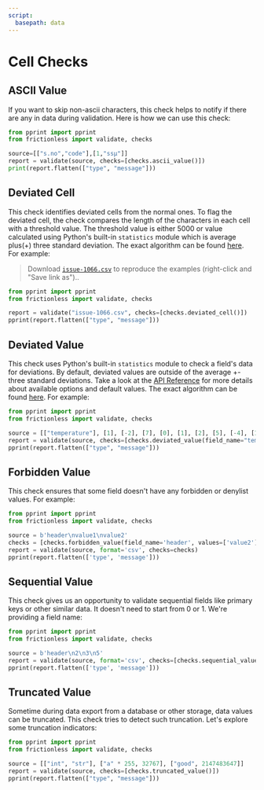 ```yaml
---
script:
  basepath: data
---
```


# Cell Checks

## ASCII Value

If you want to skip non-ascii characters, this check helps to notify if there are any in data during validation. Here is how we can use this check:

```python script tabs=Python
from pprint import pprint
from frictionless import validate, checks

source=[["s.no","code"],[1,"ssµ"]]
report = validate(source, checks=[checks.ascii_value()])
print(report.flatten(["type", "message"]))
```

## Deviated Cell

This check identifies deviated cells from the normal ones. To flag the deviated cell, the check compares the length of the characters in each cell with a threshold value. The threshold value is either 5000 or value calculated using Python's built-in `statistics` module which is average plus(+) three standard deviation. The exact algorithm can be found [here](https://github.com/frictionlessdata/frictionless-py/blob/main/frictionless/checks/cell/deviated_value.py). For example:

> Download [`issue-1066.csv`](https://raw.githubusercontent.com/frictionlessdata/frictionless-py/master/data/issue-1066.csv) to reproduce the examples (right-click and "Save link as")..

```python script tabs=Python
from pprint import pprint
from frictionless import validate, checks

report = validate("issue-1066.csv", checks=[checks.deviated_cell()])
pprint(report.flatten(["type", "message"]))
```

## Deviated Value

This check uses Python's built-in `statistics` module to check a field's data for deviations. By default, deviated values are outside of the average +- three standard deviations. Take a look at the [API Reference](https://github.com/frictionlessdata/frictionless-py/blob/master/docs/target/api-reference/README.md#deviatedvaluecheck) for more details about available options and default values. The exact algorithm can be found [here](https://github.com/frictionlessdata/frictionless-py/blob/7ae8bae9a9197adbfe443233a6bad8a94e065ece/frictionless/checks/heuristic.py#L94). For example:

```python script tabs=Python
from pprint import pprint
from frictionless import validate, checks

source = [["temperature"], [1], [-2], [7], [0], [1], [2], [5], [-4], [1000], [8], [3]]
report = validate(source, checks=[checks.deviated_value(field_name="temperature")])
pprint(report.flatten(["type", "message"]))
```

## Forbidden Value

This check ensures that some field doesn't have any forbidden or denylist values. For example:

```python script tabs=Python
from pprint import pprint
from frictionless import validate, checks

source = b'header\nvalue1\nvalue2'
checks = [checks.forbidden_value(field_name='header', values=['value2'])]
report = validate(source, format='csv', checks=checks)
pprint(report.flatten(['type', 'message']))
```

## Sequential Value

This check gives us an opportunity to validate sequential fields like primary keys or other similar data. It doesn't need to start from 0 or 1. We're providing a field name:

```python script tabs=Python
from pprint import pprint
from frictionless import validate, checks

source = b'header\n2\n3\n5'
report = validate(source, format='csv', checks=[checks.sequential_value(field_name='header')])
pprint(report.flatten(['type', 'message']))
```

## Truncated Value

Sometime during data export from a database or other storage, data values can be truncated. This check tries to detect such truncation. Let's explore some truncation indicators:

```python script tabs=Python
from pprint import pprint
from frictionless import validate, checks

source = [["int", "str"], ["a" * 255, 32767], ["good", 2147483647]]
report = validate(source, checks=[checks.truncated_value()])
pprint(report.flatten(["type", "message"]))
```
